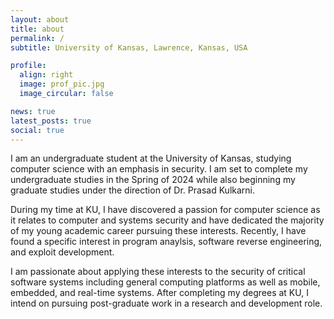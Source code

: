 ```yaml
---
layout: about
title: about
permalink: /
subtitle: University of Kansas, Lawrence, Kansas, USA

profile:
  align: right
  image: prof_pic.jpg
  image_circular: false 

news: true  
latest_posts: true  
social: true  
---
```


I am an undergraduate student at the University of Kansas, studying computer science with an emphasis in security. I am set to complete my undergraduate studies in the Spring of 2024 while also beginning my graduate studies under the direction of Dr. Prasad Kulkarni. 

During my time at KU, I have discovered a passion for computer science as it relates to computer and systems security and have dedicated the majority of my young academic career pursuing these interests. Recently, I have found a specific interest in program anaylsis, software reverse engineering, and exploit development. 

I am passionate about applying these interests to the security of critical software systems including general computing platforms as well as mobile, embedded, and real-time systems. After completing my degrees at KU, I intend on pursuing post-graduate work in a research and development role.
